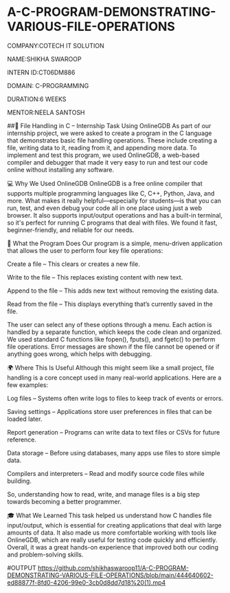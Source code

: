 # A-C-PROGRAM-DEMONSTRATING-VARIOUS-FILE-OPERATIONS
COMPANY:COTECH IT SOLUTION

NAME:SHIKHA SWAROOP

INTERN ID:CT06DM886

DOMAIN: C-PROGRAMMING

DURATION:6 WEEKS

MENTOR:NEELA SANTOSH

##📝 File Handling in C – Internship Task Using OnlineGDB As part of our internship project, we were asked to create a program in the C language that demonstrates basic file handling operations. These include creating a file, writing data to it, reading from it, and appending more data. To implement and test this program, we used OnlineGDB, a web-based compiler and debugger that made it very easy to run and test our code online without installing any software.

💻 Why We Used OnlineGDB OnlineGDB is a free online compiler that supports multiple programming languages like C, C++, Python, Java, and more. What makes it really helpful—especially for students—is that you can run, test, and even debug your code all in one place using just a web browser. It also supports input/output operations and has a built-in terminal, so it's perfect for running C programs that deal with files. We found it fast, beginner-friendly, and reliable for our needs.

📁 What the Program Does Our program is a simple, menu-driven application that allows the user to perform four key file operations:

Create a file – This clears or creates a new file.

Write to the file – This replaces existing content with new text.

Append to the file – This adds new text without removing the existing data.

Read from the file – This displays everything that’s currently saved in the file.

The user can select any of these options through a menu. Each action is handled by a separate function, which keeps the code clean and organized. We used standard C functions like fopen(), fputs(), and fgetc() to perform file operations. Error messages are shown if the file cannot be opened or if anything goes wrong, which helps with debugging.

🌍 Where This Is Useful Although this might seem like a small project, file handling is a core concept used in many real-world applications. Here are a few examples:

Log files – Systems often write logs to files to keep track of events or errors.

Saving settings – Applications store user preferences in files that can be loaded later.

Report generation – Programs can write data to text files or CSVs for future reference.

Data storage – Before using databases, many apps use files to store simple data.

Compilers and interpreters – Read and modify source code files while building.

So, understanding how to read, write, and manage files is a big step towards becoming a better programmer.

🎓 What We Learned This task helped us understand how C handles file input/output, which is essential for creating applications that deal with large amounts of data. It also made us more comfortable working with tools like OnlineGDB, which are really useful for testing code quickly and efficiently. Overall, it was a great hands-on experience that improved both our coding and problem-solving skills.

#OUTPUT
https://github.com/shikhaswaroop11/A-C-PROGRAM-DEMONSTRATING-VARIOUS-FILE-OPERATIONS/blob/main/444640602-ed88877f-8fd0-4206-99e0-3cb0d8dd7d18%20(1).mp4

